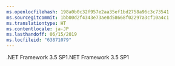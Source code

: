 ```yaml
---
ms.openlocfilehash: 198a0b0c32f957e2aa35ef1bd2758a96c3c73541
ms.sourcegitcommit: 1bb00d2f4343e73ae8d58668f02297a3cf10a4c1
ms.translationtype: HT
ms.contentlocale: ja-JP
ms.lasthandoff: 06/15/2019
ms.locfileid: "63871079"
---
```

<span data-ttu-id="35015-101">.NET Framework 3.5 SP1</span><span class="sxs-lookup"><span data-stu-id="35015-101">.NET Framework 3.5 SP1</span></span>